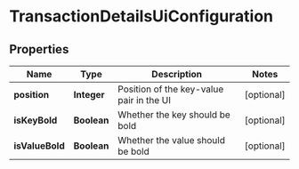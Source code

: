 

# TransactionDetailsUiConfiguration


## Properties

| Name | Type | Description | Notes |
|------------ | ------------- | ------------- | -------------|
|**position** | **Integer** | Position of the key-value pair in the UI |  [optional] |
|**isKeyBold** | **Boolean** | Whether the key should be bold |  [optional] |
|**isValueBold** | **Boolean** | Whether the value should be bold |  [optional] |



